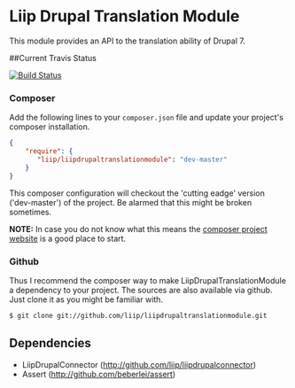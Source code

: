 # Liip Drupal Translation Module
This module provides an API to the translation ability of Drupal 7.

##Current Travis Status

[![Build Status](https://travis-ci.org/liip/LiipDrupalTranslationModule.png?branch=master)](https://travis-ci.org/liip/LiipDrupalTranslationModule)

### Composer
Add the following lines to your `composer.json` file and update your project's composer installation.

```json
{
    "require": {
       "liip/liipdrupaltranslationmodule": "dev-master"
    }
}
```

This composer configuration will checkout the 'cutting eadge' version ('dev-master') of the project. Be alarmed that this might be broken sometimes.

**NOTE:**
In case you do not know what this means the [composer project website](http://getcomposer.org) is a good place to start.

### Github
Thus I recommend the composer way to make LiipDrupalTranslationModule a dependency to your project.
The sources are also available via github. Just clone it as you might be familiar with.

```bash
$ git clone git://github.com/liip/liipdrupaltranslationmodule.git
```

## Dependencies

- LiipDrupalConnector (http://github.com/liip/liipdrupalconnector)
- Assert (http://github.com/beberlei/assert)
